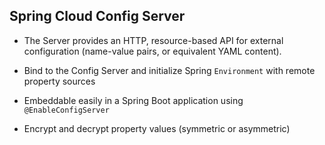 
## Spring Cloud Config Server

* The Server provides an HTTP, resource-based API for external configuration (name-value pairs, or equivalent YAML content).

* Bind to the Config Server and initialize Spring `Environment` with remote property sources

* Embeddable easily in a Spring Boot application using `@EnableConfigServer`

* Encrypt and decrypt property values (symmetric or asymmetric)
